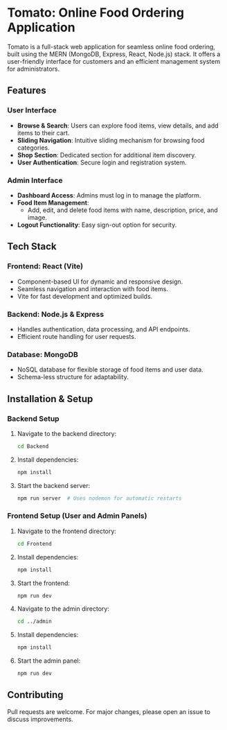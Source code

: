 # Tomato: Online Food Ordering Application

Tomato is a full-stack web application for seamless online food ordering, built using the MERN (MongoDB, Express, React, Node.js) stack. It offers a user-friendly interface for customers and an efficient management system for administrators.

## Features

### User Interface
- **Browse & Search**: Users can explore food items, view details, and add items to their cart.
- **Sliding Navigation**: Intuitive sliding mechanism for browsing food categories.
- **Shop Section**: Dedicated section for additional item discovery.
- **User Authentication**: Secure login and registration system.

### Admin Interface
- **Dashboard Access**: Admins must log in to manage the platform.
- **Food Item Management**:
  - Add, edit, and delete food items with name, description, price, and image.
- **Logout Functionality**: Easy sign-out option for security.

## Tech Stack

### **Frontend: React (Vite)**
- Component-based UI for dynamic and responsive design.
- Seamless navigation and interaction with food items.
- Vite for fast development and optimized builds.

### **Backend: Node.js & Express**
- Handles authentication, data processing, and API endpoints.
- Efficient route handling for user requests.

### **Database: MongoDB**
- NoSQL database for flexible storage of food items and user data.
- Schema-less structure for adaptability.

## Installation & Setup

### **Backend Setup**
1. Navigate to the backend directory:
   ```sh
   cd Backend
   ```
2. Install dependencies:
   ```sh
   npm install
   ```
3. Start the backend server:
   ```sh
   npm run server  # Uses nodemon for automatic restarts
   ```

### **Frontend Setup** (User and Admin Panels)
1. Navigate to the frontend directory:
   ```sh
   cd Frontend
   ```
2. Install dependencies:
   ```sh
   npm install
   ```
3. Start the frontend:
   ```sh
   npm run dev
   ```
4. Navigate to the admin directory:
   ```sh
   cd ../admin
   ```
5. Install dependencies:
   ```sh
   npm install
   ```
6. Start the admin panel:
   ```sh
   npm run dev
   ```

## Contributing
Pull requests are welcome. For major changes, please open an issue to discuss improvements.
